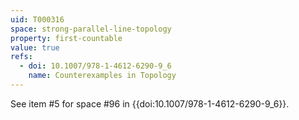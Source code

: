 ```yaml
---
uid: T000316
space: strong-parallel-line-topology
property: first-countable
value: true
refs:
  - doi: 10.1007/978-1-4612-6290-9_6
    name: Counterexamples in Topology
---
```

See item #5 for space #96 in {{doi:10.1007/978-1-4612-6290-9_6}}.
